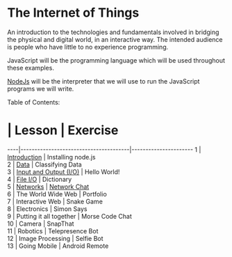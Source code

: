 The Internet of Things
===========

An introduction to the technologies and fundamentals involved in bridging the physical and digital world, in an interactive way. The intended audience is people who have little to no experience programming.

JavaScript will be the programming language which will be used throughout these examples. 

[NodeJs](http://nodejs.org) will be the interpreter that we will use to run the JavaScript programs we will write.

Table of Contents:

 #  | Lesson                                | Exercise       
----|---------------------------------------|----------------------
 1  | [Introduction](chapter1.md)           | Installing node.js   
 2  | [Data](chapter2.md)                   | Classifying Data     
 3  | [Input and Output (I/O)](chapter3.md) | Hello World!         
 4  | [File I/O](chapter4.md)               | Dictionary           
 5  | [Networks](chapter5.md)               | [Network Chat](examples/network_chat)         
 6  | The World Wide Web                    | Portfolio            
 7  | Interactive Web                       | Snake Game           
 8  | Electronics                           | Simon Says           
 9  | Putting it all together               | Morse Code Chat      
 10 | Camera                                | SnapThat             
 11 | Robotics                              | Telepresence Bot     
 12 | Image Processing                      | Selfie Bot       
 13 | Going Mobile                          | Android Remote
